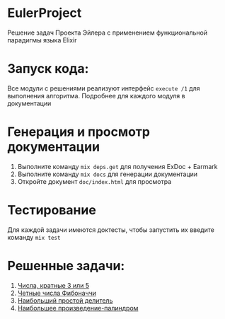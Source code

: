 # EulerProject

Решение задач Проекта Эйлера с применением функциональной парадигмы языка Elixir

# Запуск кода:
Все модули с решениями реализуют интерфейс `execute /1` для выполнения алгоритма. Подробнее для каждого модуля в документации

# Генерация и просмотр документации
1. Выполните команду `mix deps.get` для получения ExDoc + Earmark
1. Выполните команду `mix docs` для генерации документации
1. Откройте документ `doc/index.html` для просмотра

# Тестирование
Для каждой задачи имеются доктесты, чтобы запустить их введите команду `mix test`

# Решенные задачи:
1. [Числа, кратные 3 или 5](lib/euler_project/problem_1.ex)
1. [Четные числа Фибоначчи](lib/euler_project/problem_2.ex)
1. [Наибольший простой делитель](lib/euler_project/problem_3.ex)
1. [Наибольшее произведение-палиндром](lib/euler_project/problem_4.ex)